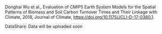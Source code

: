 Donghai Wu et al., Evaluation of CMIP5 Earth System Models for the Spatial Patterns of Biomass and Soil Carbon Turnover Times and Their Linkage with Climate, 2018, Journal of Climate, https://doi.org/10.1175/JCLI-D-17-0380.1.

DataShare: Data will be uploaded soon
